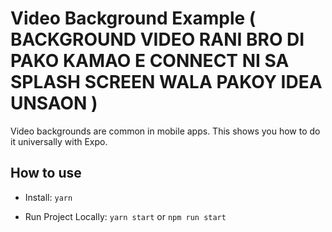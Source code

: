 # Video Background Example ( BACKGROUND VIDEO RANI BRO DI PAKO KAMAO E CONNECT NI SA SPLASH SCREEN WALA PAKOY IDEA UNSAON )

Video backgrounds are common in mobile apps. This shows you how to do it universally with Expo.

## How to use

- Install: `yarn`

- Run Project Locally: `yarn start` or `npm run start`

